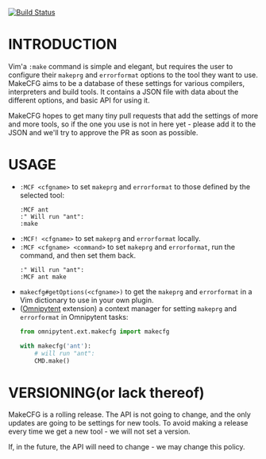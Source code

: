 [![Build Status](https://travis-ci.org/idanarye/vim-makecfg.svg?branch=master)](https://travis-ci.org/idanarye/vim-makecfg)

INTRODUCTION
============

Vim'a `:make` command is simple and elegant, but requires the user to configure
their `makeprg` and `errorformat` options to the tool they want to use.
MakeCFG aims to be a database of these settings for various compilers,
interpreters and build tools. It contains a JSON file with data about the
different options, and basic API for using it.

MakeCFG hopes to get many tiny pull requests that add the settings of more and
more tools, so if the one you use is not in here yet - please add it to the
JSON and we'll try to approve the PR as soon as possible.

USAGE
=====

 * `:MCF <cfgname>` to set `makeprg` and `errorformat` to those defined by
   the selected tool:
   ```vim
   :MCF ant
   :" Will run "ant":
   :make
   ```
 * `:MCF! <cfgname>` to set `makeprg` and `errorformat` locally.
 * `:MCF <cfgname> <command>` to set `makeprg` and `errorformat`, run the
   command, and then set them back.
   ```vim
   :" Will run "ant":
   :MCF ant make
   ```
 * `makecfg#getOptions(<cfgname>)` to get the `makeprg` and `errorformat` in
   a Vim dictionary to use in your own plugin.
 * ([Omnipytent](https://github.com/idanarye/vim-omnipytent) extension) a
   context manager for setting `makeprg` and `errorformat` in Omnipytent tasks:
   ```python
   from omnipytent.ext.makecfg import makecfg

   with makecfg('ant'):
       # will run "ant":
       CMD.make()
   ```

VERSIONING(or lack thereof)
===========================

MakeCFG is a rolling release. The API is not going to change, and the only
updates are going to be settings for new tools. To avoid making a release every
time we get a new tool - we will not set a version.

If, in the future, the API will need to change - we may change this policy.
